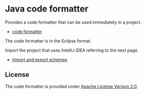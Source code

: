 # Java code formatter

Provides a code formatter that can be used immediately in a project.

- [code formatter](assets/standard-code-formatter.xml)

The code formatter is in the Eclipse format.

Import the project that uses IntelliJ IDEA referring to the next page.

- [Import and export schemes](https://www.jetbrains.com/help/idea/configuring-code-style.html#import-export-schemes)

## License

The code formatter is provided under [Apache License Version 2.0](https://www.apache.org/licenses/LICENSE-2.0.txt).
